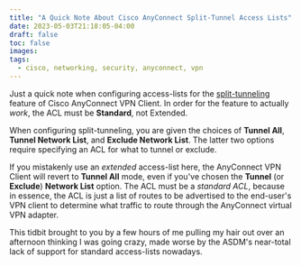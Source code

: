 ```yaml
---
title: "A Quick Note About Cisco AnyConnect Split-Tunnel Access Lists"
date: 2023-05-03T21:18:05-04:00
draft: false
toc: false
images:
tags:
  - cisco, networking, security, anyconnect, vpn
---
```


Just a quick note when configuring access-lists for the [split-tunneling](https://www.cisco.com/c/en/us/support/docs/security/anyconnect-secure-mobility-client/119006-configure-anyconnect-00.html#anc9) feature of Cisco AnyConnect VPN Client. In order for the feature to actually *work*, the ACL must be **Standard**, not Extended.

When configuring split-tunneling, you are given the choices of **Tunnel All**, **Tunnel Network List**, and **Exclude Network List**. The latter two options require specifying an ACL for what to tunnel or exclude.

If you mistakenly use an *extended* access-list here, the AnyConnect VPN Client will revert to **Tunnel All** mode, even if you've chosen the **Tunnel** (or **Exclude**) **Network List** option. The ACL must be a *standard ACL*, because in essence, the ACL is just a list of routes to be advertised to the end-user's VPN client to determine what traffic to route through the AnyConnect virtual VPN adapter.

This tidbit brought to you by a few hours of me pulling my hair out over an afternoon thinking I was going crazy, made worse by the ASDM's near-total lack of support for standard access-lists nowadays.
